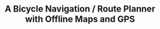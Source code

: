 ---
layout: community
category: community
title: "A Bicycle Navigation / Route Planner with Offline Maps and GPS"
description: "Is there a gps or map app that works off line? Thanks  You can download offline maps for google maps. But maybe give MapOut a try. It offers route planing by painiting a line on to the map. "
isTopLevel: false
isSingleLevel: false
isArticle: false
datePublished: 2022-06-20 15:32:00 +0300
dateModified: 2022-06-20 15:32:00 +0300
published: false
---